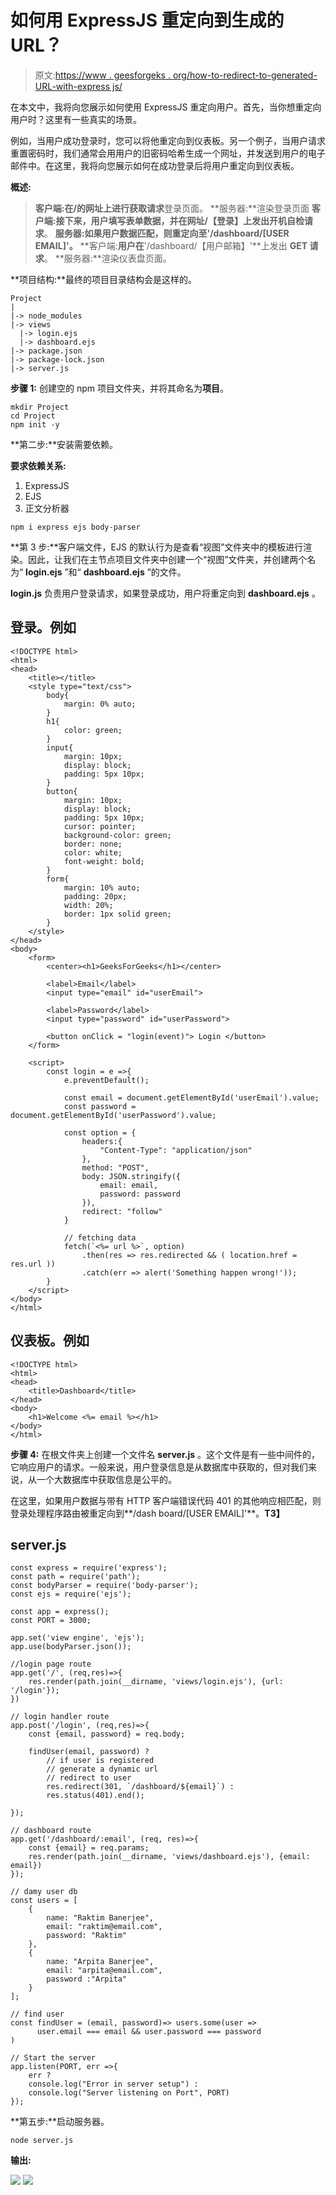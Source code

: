 # 如何用 ExpressJS 重定向到生成的 URL？

> 原文:[https://www . geesforgeks . org/how-to-redirect-to-generated-URL-with-express js/](https://www.geeksforgeeks.org/how-to-redirect-to-generated-url-with-expressjs/)

在本文中，我将向您展示如何使用 ExpressJS 重定向用户。首先，当你想重定向用户时？这里有一些真实的场景。

例如，当用户成功登录时，您可以将他重定向到仪表板。另一个例子，当用户请求重置密码时，我们通常会用用户的旧密码哈希生成一个网址，并发送到用户的电子邮件中。在这里，我将向您展示如何在成功登录后将用户重定向到仪表板。

**概述:**

> **客户端:**在**/**的网址上进行**获取请求**登录页面。
> **服务器:**渲染登录页面
> **客户端:**接下来，用户填写表单数据，并在网址**/【登录】**上发出**开机自检请求**。
> **服务器:**如果用户数据匹配，则重定向至**'/dashboard/[USER EMAIL]'。**
> **客户端:**用户在**'/dashboard/【用户邮箱】'**上发出 **GET 请求**。
> **服务器:**渲染仪表盘页面。

**项目结构:**最终的项目目录结构会是这样的。

```
Project
|
|-> node_modules
|-> views
  |-> login.ejs
  |-> dashboard.ejs
|-> package.json
|-> package-lock.json
|-> server.js
```

**步骤 1:** 创建空的 npm 项目文件夹，并将其命名为**项目**。

```
mkdir Project
cd Project 
npm init -y
```

**第二步:**安装需要依赖。

**要求依赖关系:**

1.  ExpressJS
2.  EJS
3.  正文分析器

```
npm i express ejs body-parser
```

**第 3 步:**客户端文件，EJS 的默认行为是查看“视图”文件夹中的模板进行渲染。因此，让我们在主节点项目文件夹中创建一个“视图”文件夹，并创建两个名为“ **login.ejs** ”和“ **dashboard.ejs** ”的文件。

**login.js** 负责用户登录请求，如果登录成功，用户将重定向到 **dashboard.ejs** 。

## 登录。例如

```
<!DOCTYPE html>
<html>
<head>
    <title></title>
    <style type="text/css">
        body{
            margin: 0% auto;
        }
        h1{
            color: green;
        }
        input{
            margin: 10px;
            display: block;
            padding: 5px 10px;
        }
        button{
            margin: 10px;
            display: block;
            padding: 5px 10px;
            cursor: pointer;
            background-color: green;
            border: none;
            color: white;
            font-weight: bold;            
        }
        form{
            margin: 10% auto;
            padding: 20px;
            width: 20%;
            border: 1px solid green;
        }
    </style>
</head>
<body>
    <form>
        <center><h1>GeeksForGeeks</h1></center>

        <label>Email</label>
        <input type="email" id="userEmail">

        <label>Password</label>
        <input type="password" id="userPassword">

        <button onClick = "login(event)"> Login </button>
    </form>

    <script>
        const login = e =>{
            e.preventDefault();

            const email = document.getElementById('userEmail').value;
            const password = document.getElementById('userPassword').value;

            const option = {
                headers:{
                    "Content-Type": "application/json"
                },
                method: "POST",
                body: JSON.stringify({
                    email: email,
                    password: password
                }),
                redirect: "follow"
            }    

            // fetching data
            fetch(`<%= url %>`, option)
                .then(res => res.redirected && ( location.href = res.url ))
                .catch(err => alert('Something happen wrong!'));
        }
    </script>
</body>
</html>
```

## 仪表板。例如

```
<!DOCTYPE html>
<html>
<head>
    <title>Dashboard</title>
</head>
<body>
    <h1>Welcome <%= email %></h1>
</body>
</html>
```

**步骤 4:** 在根文件夹上创建一个文件名 **server.js** 。这个文件是有一些中间件的，它响应用户的请求。一般来说，用户登录信息是从数据库中获取的，但对我们来说，从一个大数据库中获取信息是公平的。

在这里，如果用户数据与带有 HTTP 客户端错误代码 401 的其他响应相匹配，则登录处理程序路由被重定向到**/dash board/[USER EMAIL]'**。**T3】**

## server.js

```
const express = require('express');
const path = require('path');    
const bodyParser = require('body-parser'); 
const ejs = require('ejs');

const app = express();
const PORT = 3000;

app.set('view engine', 'ejs');
app.use(bodyParser.json());

//login page route
app.get('/', (req,res)=>{
    res.render(path.join(__dirname, 'views/login.ejs'), {url: '/login'});
})

// login handler route
app.post('/login', (req,res)=>{
    const {email, password} = req.body;

    findUser(email, password) ?
        // if user is registered
        // generate a dynamic url
        // redirect to user
        res.redirect(301, `/dashboard/${email}`) :
        res.status(401).end();

});

// dashboard route
app.get('/dashboard/:email', (req, res)=>{
    const {email} = req.params;
    res.render(path.join(__dirname, 'views/dashboard.ejs'), {email: email})
});

// damy user db
const users = [
    {
        name: "Raktim Banerjee",
        email: "raktim@email.com",
        password: "Raktim"
    },
    {
        name: "Arpita Banerjee",
        email: "arpita@email.com",
        password :"Arpita"
    }
];

// find user 
const findUser = (email, password)=> users.some(user => 
      user.email === email && user.password === password 
)

// Start the server
app.listen(PORT, err =>{
    err ? 
    console.log("Error in server setup") :
    console.log("Server listening on Port", PORT)
});
```

**第五步:**启动服务器。

```
node server.js
```

**输出:**

![](img/3406d59f50c33a275d9e8558f28e8966.png) ![](img/68c0b53bd16ac9c21c3c4d0a24162d3e.png)